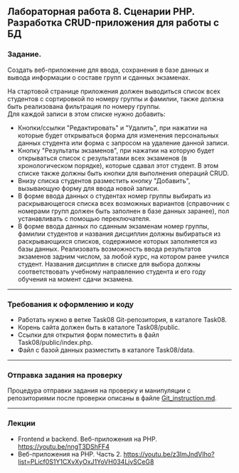 ## Лабораторная работа 8. Сценарии PHP. Разработка CRUD-приложения для работы с БД

### Задание.
Создать веб-приложение для ввода, сохранения в базе данных и вывода информации о составе групп и сданных экзаменах.

На стартовой странице приложения должен выводиться список всех студентов c сортировкой по номеру группы и фамилии, также должна быть реализована фильтрация по номеру группы. 	
Для каждой записи в этом списке нужно добавить:
* Кнопки/ссылки "Редактировать" и "Удалить", при нажатии на которые будет открываться форма для изменения персональных данных студента или форма с запросом на удаление данной записи.
* Кнопку "Результаты экзаменов", при нажатии на которую будет открываться список с результатами всех экзаменов (в хронологическом порядке), которые сдавал этот студент. В этом списке также должны быть кнопки для выполнения операций CRUD.
* Внизу списка студентов разместить кнопку "Добавить", вызывающую форму для ввода новой записи.
* В форме ввода данных о студентах номер группы выбирать из раскрывающегося списка всех возможных вариантов (справочник с номерами групп должен быть заполнен в базе данных заранее), пол устанавливать с помощью переключателя.
* В форме ввода данных по сданным экзаменам номер группы, фамилии студентов и названия дисциплин должны выбираться из раскрывающихся списков, содержимое которых заполняется из базы данных. Реализовать возможность ввода результатов экзаменов задним числом, за любой курс, на котором ранее учился студент. Названия дисциплин в списке для выбора должны соответствовать учебному направлению студента и его году обучения на момент сдачи экзамена.

* * *
### Требования к оформлению и коду
* Работать нужно в ветке Task08 Git-репозитория, в каталоге Task08.
* Корень сайта должен быть в каталоге Task08/public.
* Ссылки для открытия форм поместить в файл Task08/public/index.php.
* Файл с базой данных разместить в каталоге Task08/data.

* * *

### Отправка задания на проверку
Процедура отправки задания на проверку и манипуляции с репозиториями после проверки описаны в файле [Git_instruction.md](Git_instruction.md).

* * *
### Лекции
* Frontend и backend. Веб-приложения на PHP. https://youtu.be/nngT3DShFF4
* Веб-приложения на PHP. Часть 2. https://youtu.be/z3lmJndVIho?list=PLicf0S1Y1CXvXyOxJ1YoVH034LjvSCeG8
